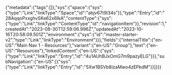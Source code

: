 {"metadata":{"tags":[]},"sys":{"space":{"sys":{"type":"Link","linkType":"Space","id":"abjv67t9l34s"}},"type":"Entry","id":"28AqqoPxxghvSKe62x6IkA","contentType":{"sys":{"type":"Link","linkType":"ContentType","id":"navigationItem"}},"revision":1,"createdAt":"2023-08-30T12:59:06.996Z","updatedAt":"2023-10-16T20:58:09.501Z","environment":{"sys":{"id":"master-starter-v2","type":"Link","linkType":"Environment"}}},"fields":{"internalTitle":{"en-US":"Main Nav 1 - Resources"},"variant":{"en-US":"Group"},"text":{"en-US":"Resources"},"linkedContent":{"en-US":{"sys":{"type":"Link","linkType":"Entry","id":"4u1AUhBJxOmG7m9pazyELG"}}},"subNavigation":{"en-US":[{"sys":{"type":"Link","linkType":"Entry","id":"5Xw1BSVb8izaMwo4zEPkdM"}}]}}}